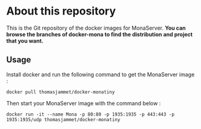 # About this repository

This is the Git repository of the docker images for MonaServer.
**You can browse the branches of docker-mona to find the distribution and project that you want.**

## Usage

Install docker and run the following command to get the MonaServer image :

```
docker pull thomasjammet/docker-monatiny
```

Then start your MonaServer image with the command below :

```
docker run -it --name Mona -p 80:80 -p 1935:1935 -p 443:443 -p 1935:1935/udp thomasjammet/docker-monatiny
```
